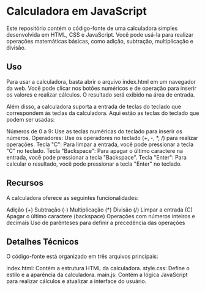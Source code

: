 # Calculadora em JavaScript

Este repositório contém o código-fonte de uma calculadora simples desenvolvida em HTML, CSS e JavaScript. Você pode usá-la para realizar operações matemáticas básicas, como adição, subtração, multiplicação e divisão.

## Uso

Para usar a calculadora, basta abrir o arquivo index.html em um navegador da web. Você pode clicar nos botões numéricos e de operação para inserir os valores e realizar cálculos. O resultado será exibido na área de entrada.

Além disso, a calculadora suporta a entrada de teclas do teclado que correspondem às teclas da calculadora. Aqui estão as teclas do teclado que podem ser usadas:

Números de 0 a 9: Use as teclas numéricas do teclado para inserir os números.
Operadores: Use os operadores no teclado (+, -, \*, /) para realizar operações.
Tecla "C": Para limpar a entrada, você pode pressionar a tecla "C" no teclado.
Tecla "Backspace": Para apagar o último caractere na entrada, você pode pressionar a tecla "Backspace".
Tecla "Enter": Para calcular o resultado, você pode pressionar a tecla "Enter" no teclado.

## Recursos

A calculadora oferece as seguintes funcionalidades:

Adição (+)
Subtração (-)
Multiplicação (\*)
Divisão (/)
Limpar a entrada (C)
Apagar o último caractere (backspace)
Operações com números inteiros e decimais
Uso de parênteses para definir a precedência das operações

## Detalhes Técnicos

O código-fonte está organizado em três arquivos principais:

index.html: Contém a estrutura HTML da calculadora.
style.css: Define o estilo e a aparência da calculadora.
main.js: Contém a lógica JavaScript para realizar cálculos e atualizar a interface do usuário.
